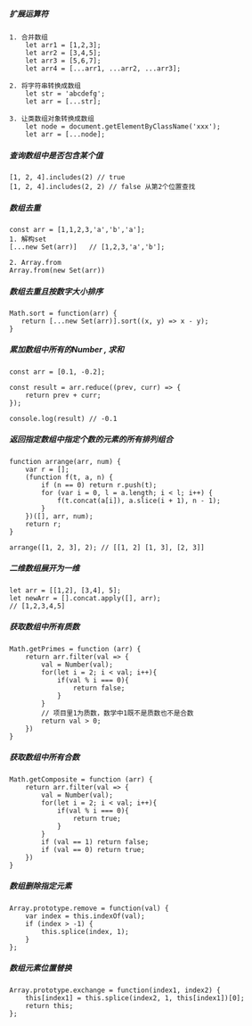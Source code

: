 ##### 扩展运算符
    1. 合并数组
        let arr1 = [1,2,3]; 
        let arr2 = [3,4,5];
        let arr3 = [5,6,7];
        let arr4 = [...arr1, ...arr2, ...arr3];
        
    2. 将字符串转换成数组
        let str = 'abcdefg';
        let arr = [...str];
        
    3. 让类数组对象转换成数组
        let node = document.getElementByClassName('xxx');
        let arr = [...node];
        
##### 查询数组中是否包含某个值
    [1, 2, 4].includes(2) // true
    [1, 2, 4].includes(2, 2) // false 从第2个位置查找
    
##### 数组去重
    const arr = [1,1,2,3,'a','b','a'];
    1. 解构set
    [...new Set(arr)]   // [1,2,3,'a','b'];
    
    2. Array.from
    Array.from(new Set(arr))
    
##### 数组去重且按数字大小排序
    Math.sort = function(arr) {
       return [...new Set(arr)].sort((x, y) => x - y);
    }
    
##### 累加数组中所有的Number , 求和
    const arr = [0.1, -0.2];

    const result = arr.reduce((prev, curr) => {
        return prev + curr;
    });
    
    console.log(result) // -0.1
    
##### 返回指定数组中指定个数的元素的所有排列组合
    function arrange(arr, num) {
        var r = [];
        (function f(t, a, n) {
            if (n == 0) return r.push(t);
            for (var i = 0, l = a.length; i < l; i++) {
                f(t.concat(a[i]), a.slice(i + 1), n - 1);
            }
        })([], arr, num);
        return r;
    }
    
    arrange([1, 2, 3], 2); // [[1, 2] [1, 3], [2, 3]]
    
##### 二维数组展开为一维
    let arr = [[1,2], [3,4], 5];
    let newArr = [].concat.apply([], arr);
    // [1,2,3,4,5]
    
##### 获取数组中所有质数
    Math.getPrimes = function (arr) {
        return arr.filter(val => {
            val = Number(val);
            for(let i = 2; i < val; i++){
                if(val % i === 0){
                    return false; 
                }
            }
            // 项目里1为质数，数学中1既不是质数也不是合数  
            return val > 0;  
        })  
    }
    
##### 获取数组中所有合数
    Math.getComposite = function (arr) {
        return arr.filter(val => {
            val = Number(val);
            for(let i = 2; i < val; i++){
                if(val % i === 0){
                    return true; 
                }
            }  
            if (val == 1) return false;
            if (val == 0) return true;
        })  
    }

##### 数组删除指定元素
    Array.prototype.remove = function(val) { 
        var index = this.indexOf(val); 
        if (index > -1) { 
            this.splice(index, 1); 
        } 
    };
    
##### 数组元素位置替换
    Array.prototype.exchange = function(index1, index2) {
        this[index1] = this.splice(index2, 1, this[index1])[0];
        return this;
    };


